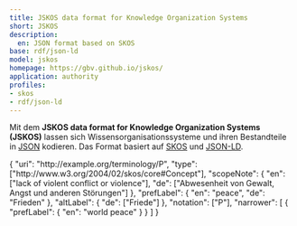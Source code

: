 ```yaml
---
title: JSKOS data format for Knowledge Organization Systems
short: JSKOS
description:
  en: JSON format based on SKOS
base: rdf/json-ld
model: jskos
homepage: https://gbv.github.io/jskos/
application: authority
profiles:
- skos
- rdf/json-ld
---
```


Mit dem **JSKOS data format for Knowledge Organization Systems (JSKOS)** lassen
sich Wissensorganisationssysteme und ihren Bestandteile in [JSON](json)
kodieren.  Das Format basiert auf [SKOS](rdf/voc/skos) und
[JSON-LD](rdf/json-ld).

<example highlight="json">
{
  "uri": "http://example.org/terminology/P",
  "type": ["http://www.w3.org/2004/02/skos/core#Concept"],
  "scopeNote": {
    "en": ["lack of violent conflict or violence"],
    "de": ["Abwesenheit von Gewalt, Angst und anderen Störungen"]
  },
  "prefLabel": { "en": "peace", "de": "Frieden" },
  "altLabel": { "de": ["Friede"] },
  "notation": ["P"],
  "narrower": [ { "prefLabel": { "en": "world peace" } } ]
}
</example>
